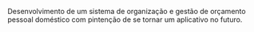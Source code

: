 Desenvolvimento de um sistema de organização e gestão de orçamento pessoal doméstico com pintenção de se tornar um aplicativo no futuro.
